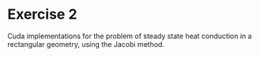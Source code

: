 Exercise 2
=====================
Cuda implementations for the problem of steady state heat conduction in a rectangular geometry, using the Jacobi method.
